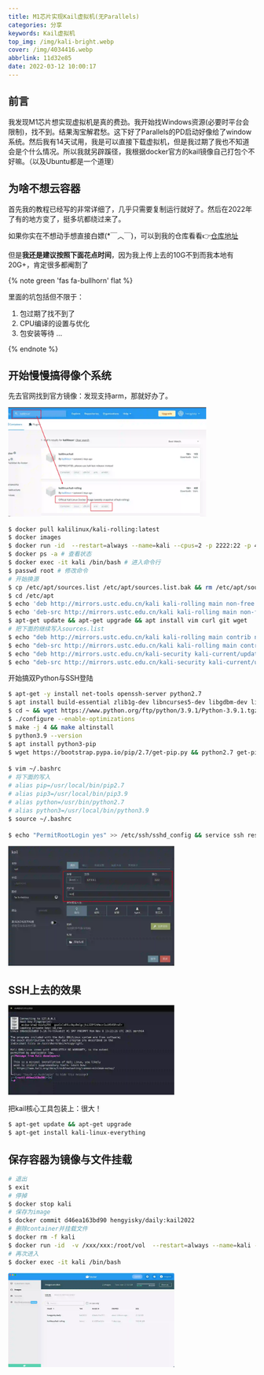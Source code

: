 ```yaml
---
title: M1芯片实现Kail虚拟机(无Parallels)
categories: 分享
keywords: Kail虚拟机
top_img: /img/kali-bright.webp
cover: /img/4034416.webp
abbrlink: 11d32e85
date: 2022-03-12 10:00:17
---
```


##  前言

我发现M1芯片想实现虚拟机是真的费劲。我开始找Windows资源(必要时平台会限制)，找不到。结果淘宝解君愁。这下好了Parallels的PD启动好像给了window系统。然后我有14天试用，我是可以直接下载虚拟机，但是我过期了我也不知道会是个什么情况。所以我就另辟蹊径，我根据docker官方的kail镜像自己打包个不好嘛。（以及Ubuntu都是一个道理）

##  为啥不想云容器

首先我的教程已经写的非常详细了，几乎只需要复制运行就好了。然后在2022年了有的地方变了，挺多坑都绕过来了。

如果你实在不想动手想直接白嫖(*￣︿￣)，可以到我的仓库看看👉[仓库地址](https://hub.docker.com/repository/docker/hengyisky/daily)

但是**我还是建议按照下面花点时间**，因为我上传上去的10G不到而我本地有20G+，肯定很多都阉割了


{% note green 'fas fa-bullhorn' flat %}

里面的坑包括但不限于：
1. 包过期了找不到了
2. CPU编译的设置与优化
3. 包安装等待
...

{% endnote %}

##  开始慢慢搞得像个系统

先去官网找到官方镜像：发现支持arm，那就好办了。

<img src="/img/mics/202203112311539.webp" alt="" style="width:80%;" />

```bash
$ docker pull kalilinux/kali-rolling:latest
$ docker images
$ docker run -id  --restart=always --name=kali --cpus=2 -p 2222:22 -p 4888:4500 $(id) # <=填写
$ docker ps -a # 查看状态
$ docker exec -it kali /bin/bash # 进入命令行
$ passwd root # 修改命令
# 开始换源
$ cp /etc/apt/sources.list /etc/apt/sources.list.bak && rm /etc/apt/sources.list
$ cd /etc/apt
$ echo 'deb http://mirrors.ustc.edu.cn/kali kali-rolling main non-free contrib' >> /etc/apt/sources.list
$ echo 'deb-src http://mirrors.ustc.edu.cn/kali kali-rolling main non-free contrib' >> ./sources.list
$ apt-get update && apt-get upgrade && apt install vim curl git wget
# 把下面的继续写入sources.list
$ echo "deb http://mirrors.ustc.edu.cn/kali kali-rolling main contrib non-free" >> /etc/apt/sources.list
$ echo "deb-src http://mirrors.ustc.edu.cn/kali kali-rolling main contrib non-free" >> /etc/apt/sources.list
$ echo "deb http://mirrors.ustc.edu.cn/kali-security kali-current/updates main contrib non-free" >> /etc/apt/sources.list
$ echo "deb-src http://mirrors.ustc.edu.cn/kali-security kali-current/updates main contrib non-free" >> /etc/apt/sources.list
```

开始搞双Python与SSH登陆

```bash
$ apt-get -y install net-tools openssh-server python2.7
$ apt install build-essential zlib1g-dev libncurses5-dev libgdbm-dev libnss3-dev libssl-dev libsqlite3-dev libreadline-dev libffi-dev curl libbz2-dev
$ cd ~ && wget https://www.python.org/ftp/python/3.9.1/Python-3.9.1.tgz && tar -xf Python-3.9.1.tgz && cd Python-3.9.1
$ ./configure --enable-optimizations
$ make -j 4 && make altinstall
$ python3.9 --version
$ apt install python3-pip
$ wget https://bootstrap.pypa.io/pip/2.7/get-pip.py && python2.7 get-pip.py

$ vim ~/.bashrc
# 将下面的写入
# alias pip=/usr/local/bin/pip2.7
# alias pip3=/usr/local/bin/pip3.9
# alias python=/usr/bin/python2.7
# alias python3=/usr/local/bin/python3.9
$ source ~/.bashrc

$ echo "PermitRootLogin yes" >> /etc/ssh/sshd_config && service ssh restart
```

<img src="/img/mics/202203120152396.webp" alt="" style="width: 67%;" />

##  SSH上去的效果

<img src="/img/mics/202203120954020.webp" alt="image-20220312015300950" style="width:67%;" />

把kail核心工具包装上：很大！

```bash
$ apt-get update && apt-get upgrade
$ apt-get install kali-linux-everything
```

##  保存容器为镜像与文件挂载

```bash
# 退出
$ exit
# 停掉
$ docker stop kali
# 保存为image
$ docker commit d46ea163bd90 hengyisky/daily:kail2022
# 删除container并挂载文件
$ docker rm -f kali
$ docker run -id  -v /xxx/xxx:/root/vol  --restart=always --name=kali --cpus=2 -p 2222:22 -p 4888:4500 63ddce7ec717
# 再次进入
$ docker exec -it kali /bin/bash
```

<img src="/img/mics/202203120949492.webp" alt="" style="width:67%;" />